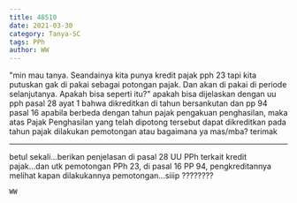 ```yaml
---
title: 48510
date: 2021-03-30
category: Tanya-SC
tags: PPh
author: WW
---
```


"min mau tanya. Seandainya kita punya kredit pajak pph 23 tapi kita putuskan gak di pakai sebagai potongan pajak. Dan akan di pakai di periode selanjutanya. Apakah bisa seperti itu?" apakah bisa dijelaskan dengan uu pph pasal 28 ayat 1 bahwa dikreditkan di tahun bersankutan dan pp 94 pasal 16 apabila berbeda dengan tahun pajak pengakuan penghasilan, maka atas Pajak Penghasilan yang telah dipotong tersebut dapat dikreditkan pada tahun pajak dilakukan pemotongan atau bagaimana ya mas/mba? terimak

---

betul sekali...berikan penjelasan di pasal 28 UU PPh terkait kredit pajak...dan utk pemotongan PPh 23, di pasal 16 PP 94, pengkreditannya melihat kapan dilakukannya pemotongan...siiip ????????

`WW`
